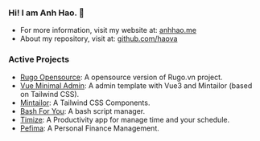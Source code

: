 ### Hi! I am Anh Hao. :wave:

- For more information, visit my website at: [anhhao.me](https://www.anhhao.me)
- About my repository, visit at: [github.com/haova](https://github.com/haova)

### Active Projects

- [Rugo Opensource](https://github.com/haova/rugo-opensource): A opensource version of Rugo.vn project.
- [Vue Minimal Admin](https://github.com/haova/vue-minimal-admin): A admin template with Vue3 and Mintailor (based on Tailwind CSS).
- [Mintailor](https://github.com/haova/mintailor): A Tailwind CSS Components.
- [Bash For You](https://github.com/haova/bash-for-you): A bash script manager.
- [Timize](https://github.com/haova/timize): A Productivity app for manage time and your schedule.
- [Pefima](https://github.com/haova/pefima): A Personal Finance Management.

